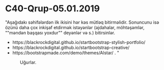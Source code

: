 # C40-Qrup-05.01.2019
"Aşağıdakı səhifələrdən ilk ikisini hər kəs mütləq bitirməlidir. Sonuncunu isə özünü daha çox inkişaf etdirmək istəyənlər (əjdahalar, möhtəşəmlər, ""məndən başqası yoxdur"" deyənlər və s.) bitirsinlər.
<ul>
  <li>https://blackrockdigital.github.io/startbootstrap-stylish-portfolio/</li>

  <li>https://blackrockdigital.github.io/startbootstrap-creative/</li>

  <li>https://bootstrapmade.com/demo/themes/Alstar/ . "</li>
<ul>
Uğurlar.
